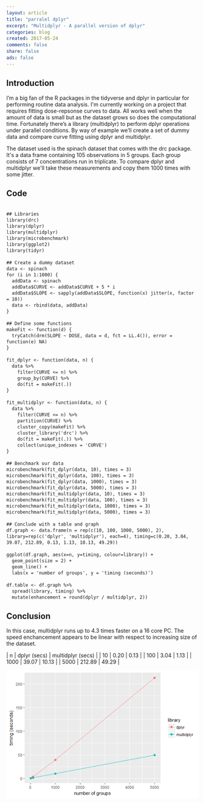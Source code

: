 ```yaml
---
layout: article
title: "parralel dplyr"
excerpt: "Multidplyr - A parallel version of dplyr"
categories: blog
created: 2017-05-24
comments: false
share: false
ads: false
---
```


## Introduction
I’m a big fan of the R packages in the tidyverse and dplyr in particular for performing routine data analysis.  I'm currently working on a project that requires fitting dose-repsonse curves to data.  All works well when the amount of data is small but as the dataset grows so does the computational time.  Fortunately there’s a library (multidplyr) to perform dplyr operations under parallel conditions.  By way of example we’ll create a set of dummy data and compare curve fitting using dplyr and multidplyr.

The dataset used is the spinach dataset that comes with the drc package.  It's a data frame containing 105 observations in 5 groups.  Each group consists of 7  concentrations run in triplicate.  To compare dplyr and multidplyr we'll take these measurements and copy them 1000 times with some jitter.

## Code

```{r}

## Libraries
library(drc)
library(dplyr)
library(multidplyr)
library(microbenchmark)
library(ggplot2)
library(tidyr)

## Create a dummy dataset
data <- spinach
for (i in 1:1000) {
  addData <- spinach
  addData$CURVE <- addData$CURVE + 5 * i
  addData$SLOPE <- sapply(addData$SLOPE, function(x) jitter(x, factor = 10))
  data <- rbind(data, addData)
}

## Define some functions
makeFit <- function(d) {
  tryCatch(drm(SLOPE ~ DOSE, data = d, fct = LL.4()), error = function(e) NA)
}

fit_dplyr <- function(data, n) {
  data %>%
    filter(CURVE <= n) %>%
    group_by(CURVE) %>%
    do(fit = makeFit(.))
}

fit_multidplyr <- function(data, n) {
  data %>%
    filter(CURVE <= n) %>%
    partition(CURVE) %>%
    cluster_copy(makeFit) %>%
    cluster_library('drc') %>%
    do(fit = makeFit(.)) %>%
    collect(unique_indexes = 'CURVE')
}

## Benchmark our data
microbenchmark(fit_dplyr(data, 10), times = 3)
microbenchmark(fit_dplyr(data, 100), times = 3)
microbenchmark(fit_dplyr(data, 1000), times = 3)
microbenchmark(fit_dplyr(data, 5000), times = 3)
microbenchmark(fit_multidplyr(data, 10), times = 3)
microbenchmark(fit_multidplyr(data, 100), times = 3)
microbenchmark(fit_multidplyr(data, 1000), times = 3)
microbenchmark(fit_multidplyr(data, 5000), times = 3)

## Conclude with a table and graph
df.graph <- data.frame(n = rep(c(10, 100, 1000, 5000), 2), library=rep(c('dplyr', 'multidplyr'), each=4), timing=c(0.20, 3.04, 39.07, 212.89, 0.13, 1.13, 10.13, 49.29))

ggplot(df.graph, aes(x=n, y=timing, colour=library)) +
  geom_point(size = 2) +
  geom_line() +
  labs(x = 'number of groups', y = 'timing (seconds)')

df.table <- df.graph %>%
  spread(library, timing) %>%
  mutate(enhancement = round(dplyr / multidplyr, 2))

```

## Conclusion

In this case, multidplyr runs up to 4.3 times faster on a 16 core PC.  The speed enchancement appears to be linear with respect to increasing size of the dataset.


|  n   | dplyr (secs) | multidplyr (secs) |
| 10   | 0.20         |  0.13             |
| 100  | 3.04         |  1.13             |
| 1000 | 39.07        |  10.13            |
| 5000 | 212.89       |  49.29            |


![](/temp/images/multidplyr.png)
